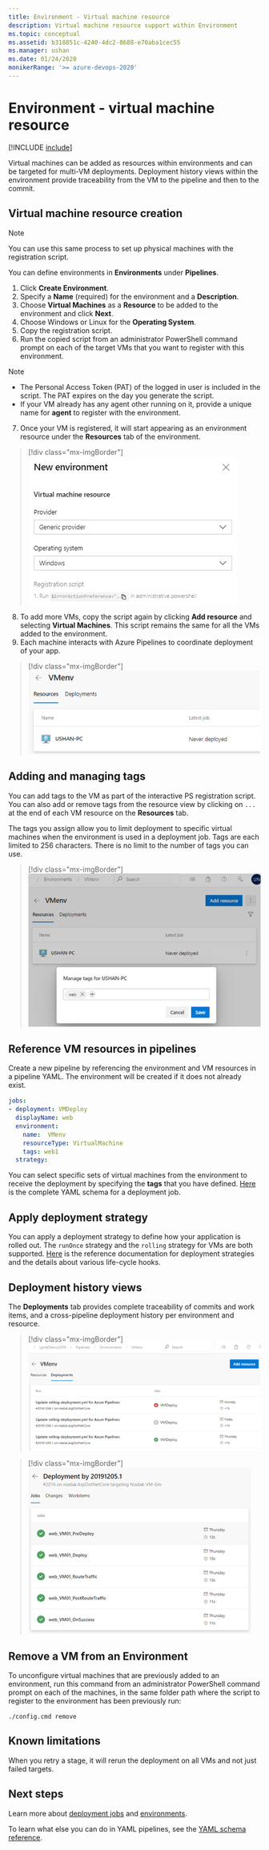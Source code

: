 ```yaml
---
title: Environment - Virtual machine resource
description: Virtual machine resource support within Environment
ms.topic: conceptual
ms.assetid: b318851c-4240-4dc2-8688-e70aba1cec55
ms.manager: ushan
ms.date: 01/24/2020
monikerRange: '>= azure-devops-2020'
---
```


# Environment - virtual machine resource
[!INCLUDE [include](../includes/version-server-2020-rtm.md)]

Virtual machines can be added as resources within environments and can be targeted for multi-VM deployments. Deployment history views within the environment provide traceability from the VM to the pipeline and then to the commit.

## Virtual machine resource creation

> [!NOTE]
> You can use this same process to set up physical machines with the registration script. 


You can define environments in **Environments** under **Pipelines**.

1. Click **Create Environment**.  
2. Specify a **Name** (required) for the environment and a **Description**.
3.    Choose **Virtual Machines** as a  **Resource** to be added to the environment and click **Next**.
4.    Choose Windows or Linux for the **Operating System**.
5.  Copy the  registration script. 
6.    Run the copied script from an administrator PowerShell command prompt on each of the target VMs that you want to register with this environment.

   > [!NOTE]
   > - The Personal Access Token (PAT) of the logged in user is included in the script.  The PAT expires on the day you generate the script.
   > - If your VM already has any agent other running on it, provide a unique name for **agent** to register with the environment.

7.    Once your VM is registered, it will start appearing as an environment resource under the **Resources** tab of the environment.

   > [!div class="mx-imgBorder"]
   > ![VMcreation](media/vm-creation.png)

8.    To add more VMs, copy the script again by clicking **Add resource** and selecting **Virtual Machines**. This script remains the same for all the VMs added to the environment. 
9.    Each machine interacts with Azure Pipelines to coordinate deployment of your app.

   > [!div class="mx-imgBorder"]
   > ![VMresource_view](media/vm-resourceview.png)

## Adding and managing tags

You can add tags to the VM as part of the interactive PS registration script. 
You can also add or remove tags from the resource view by clicking on `...` at the end of each VM resource on the **Resources** tab.

The tags you assign allow you to limit deployment to specific virtual machines when the environment is used in a deployment job. Tags are each limited to 256 characters. There is no limit to the number of tags you can use.
> [!div class="mx-imgBorder"]
> ![VMtags](media/vm-tags.png)
  
## Reference VM resources in pipelines

Create a new pipeline by referencing the environment and VM resources in a pipeline YAML. The environment will be created if it does not already exist.
```YAML
jobs:  
- deployment: VMDeploy
  displayName: web
  environment:
    name:  VMenv
    resourceType: VirtualMachine
    tags: web1
  strategy:
```

You can select specific sets of virtual machines from the environment to receive the deployment by specifying the **tags** that you have defined.
[Here](https://docs.microsoft.com/azure/devops/pipelines/yaml-schema?tabs=schema#deployment-job&preserve-view=true) is the complete YAML schema for a deployment job.

## Apply deployment strategy 

You can apply a deployment strategy to define how your application is rolled out. The `runOnce` strategy and the `rolling` strategy for VMs are both supported.
[Here](https://docs.microsoft.com/azure/devops/pipelines/process/deployment-jobs#deployment-strategies&preserve-view=true) is the reference documentation for deployment strategies and the details about various life-cycle hooks.

## Deployment history views

The **Deployments** tab provides complete traceability of commits and work items, and a cross-pipeline deployment history per environment and resource.
> [!div class="mx-imgBorder"]
> ![VMDeployments_view](media/vm-deployments.png)
  
> [!div class="mx-imgBorder"]
> ![VMjobs_view](media/vm-jobsview.png)
  
## Remove a VM from an Environment
To unconfigure virtual machines that are previously added to an environment, run this command from an administrator PowerShell command prompt on each of the machines, in the same folder path where the script to register to the environment has been previously run:

```
./config.cmd remove
```

## Known limitations
When you retry a stage, it will rerun the deployment on all VMs and not just failed targets. 

## Next steps
Learn more about [deployment jobs](deployment-jobs.md) and [environments](environments.md).

To learn what else you can do in YAML pipelines, see the [YAML schema reference](../yaml-schema.md).
